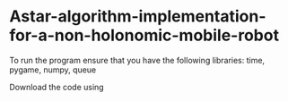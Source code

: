 # Astar-algorithm-implementation-for-a-non-holonomic-mobile-robot

To run the program ensure that you have the following libraries: time, pygame, numpy, queue

Download the code using 

